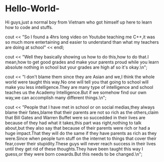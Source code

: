 # Hello-World-
Hi guys,just a normal boy from Vietnam who got himself up here to learn how to code and stuffs.

cout << "So I found a 4hrs long video on Youtube teaching me C++,it was so much more entertaining and easier to understand than what my teachers are doing at school" << endl;

cout << "Well they basically showing us how to do this,how to do that.I mean,how to get good grades and make your parents proud while you learn absolute nothing in school but your grades are high af so it's okay.\n";

cout << "I don't blame them since they are Asian and we,I think the whole world were taught this way.No one will tell you that going to school will make you less intelligence.They are many type of intelligence and school teaches us the Academy Intelligence.But if we somehow find our own way,we can accomplish many different things.\n";

cout << "People that I have met in school or on social medias,they always blame their fates,blame that their parents are not so rich as the others,claim that Bill Gates and Warren Buffet were so succedded in their lives are because of they had what it takes,this part was right,nothing to talk about,but they also say that because of their parents were rich or had a huge impact.That they will do the same if they have parents as rich as they were.Since when people turn stuff on the internet to things that cover their fear,cover their stupidity.These guys will never reach success in their lives until they get rid of these thoughts.They have been taught this way I guess,or they were born cowards.But this needs to be changed.\n";
